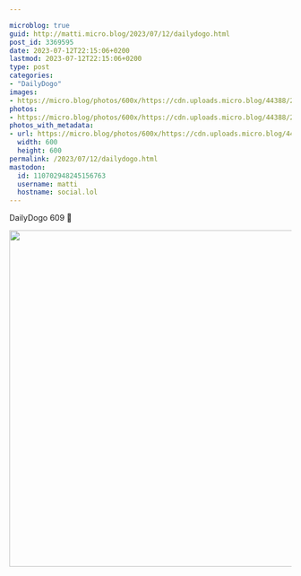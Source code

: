 ```yaml
---

microblog: true
guid: http://matti.micro.blog/2023/07/12/dailydogo.html
post_id: 3369595
date: 2023-07-12T22:15:06+0200
lastmod: 2023-07-12T22:15:06+0200
type: post
categories:
- "DailyDogo"
images:
- https://micro.blog/photos/600x/https://cdn.uploads.micro.blog/44388/2023/b3116d28234f40b59cfe244649a235fc.jpg
photos:
- https://micro.blog/photos/600x/https://cdn.uploads.micro.blog/44388/2023/b3116d28234f40b59cfe244649a235fc.jpg
photos_with_metadata:
- url: https://micro.blog/photos/600x/https://cdn.uploads.micro.blog/44388/2023/b3116d28234f40b59cfe244649a235fc.jpg
  width: 600
  height: 600
permalink: /2023/07/12/dailydogo.html
mastodon:
  id: 110702948245156763
  username: matti
  hostname: social.lol
---
```

DailyDogo 609 🐶

<img src="https://micro.blog/photos/600x/https://blog.martin-haehnel.de/uploads/2023/b3116d28234f40b59cfe244649a235fc.jpg" width="600" height="600" alt="" />
